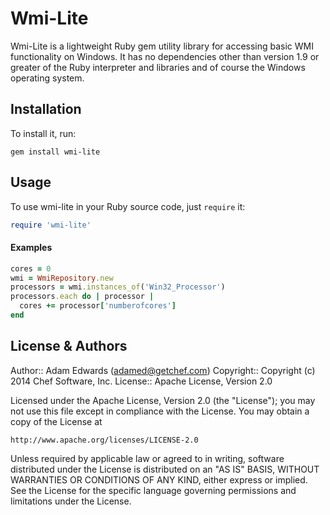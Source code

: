 Wmi-Lite
========

Wmi-Lite is a lightweight Ruby gem utility library for accessing basic WMI functionality on Windows. It has no dependencies
other than version 1.9 or greater of the Ruby interpreter and libraries and of course the Windows operating system.

Installation
------------

To install it, run:

    gem install wmi-lite

Usage
-----
To use wmi-lite in your Ruby source code, just `require` it:

```ruby
require 'wmi-lite'
```

#### Examples
```ruby
cores = 0
wmi = WmiRepository.new
processors = wmi.instances_of('Win32_Processor')
processors.each do | processor |
  cores += processor['numberofcores']
end
```

License & Authors
-----------------

Author:: Adam Edwards (<adamed@getchef.com>)
Copyright:: Copyright (c) 2014 Chef Software, Inc.
License:: Apache License, Version 2.0

Licensed under the Apache License, Version 2.0 (the "License");
you may not use this file except in compliance with the License.
You may obtain a copy of the License at

    http://www.apache.org/licenses/LICENSE-2.0

Unless required by applicable law or agreed to in writing, software
distributed under the License is distributed on an "AS IS" BASIS,
WITHOUT WARRANTIES OR CONDITIONS OF ANY KIND, either express or implied.
See the License for the specific language governing permissions and
limitations under the License.

